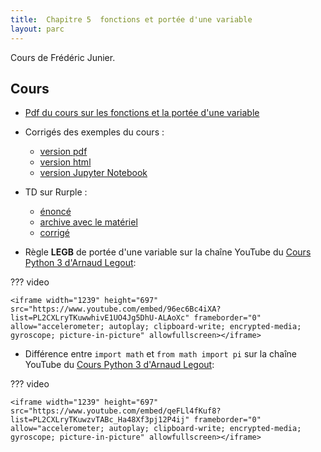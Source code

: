 ```yaml
---
title:  Chapitre 5  fonctions et portée d'une variable
layout: parc
---
```




Cours de Frédéric Junier.

## Cours

* [Pdf du cours sur les fonctions et la portée d'une variable](chapitre5/Chapitre5-Fonctions-PorteeVariable-2020.pdf)

* Corrigés des exemples du cours :
    * [version pdf](chapitre5/corrige-cours/Corrige_Cours_Chapitre5_Fonctions.pdf)
    * [version html](chapitre5/corrige-cours/Corrige_Cours_Chapitre5_Fonctions.html)
    * [version Jupyter Notebook](https://mybinder.org/v2/gh/parc-nsi/premiere-nsi/master?filepath=chapitre5/corrige-cours/Corrige_Cours_Chapitre5_Fonctions.ipynb)

* TD sur Rurple :
    * [énoncé](chapitre5/TD-Rurple/PremiereNSI-TD-Rurple-2021.pdf)
    * [archive avec le matériel](chapitre5/TD-Rurple/RurpleEleve.zip)
    * [corrigé](chapitre5/TD-Rurple/ressources/corrige-Rurple-TD-Fonctions.py)

  
* Règle __LEGB__ de portée d'une variable sur la chaîne YouTube du [Cours Python 3 d'Arnaud Legout](https://www.youtube.com/channel/UCIlUBOXnXjxdjmL_atU53kA):


??? video

    <iframe width="1239" height="697" src="https://www.youtube.com/embed/96ec6Bc4iXA?list=PL2CXLryTKuwwhivE1UO4Jg5DhU-ALAoXc" frameborder="0" allow="accelerometer; autoplay; clipboard-write; encrypted-media; gyroscope; picture-in-picture" allowfullscreen></iframe>


* Différence entre `import math` et `from math import pi` sur la chaîne YouTube du [Cours Python 3 d'Arnaud Legout](https://www.youtube.com/channel/UCIlUBOXnXjxdjmL_atU53kA):


??? video

    <iframe width="1239" height="697" src="https://www.youtube.com/embed/qeFLl4fKuf8?list=PL2CXLryTKuwzvTABc_Ha48Xf3pj12P4ij" frameborder="0" allow="accelerometer; autoplay; clipboard-write; encrypted-media; gyroscope; picture-in-picture" allowfullscreen></iframe>